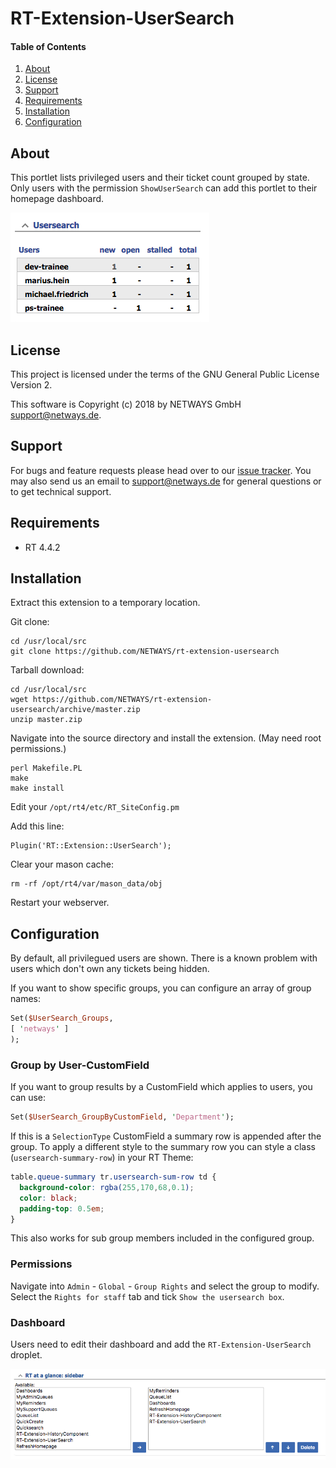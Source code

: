 # RT-Extension-UserSearch

#### Table of Contents

1. [About](#about)
2. [License](#license)
3. [Support](#support)
4. [Requirements](#requirements)
5. [Installation](#installation)
6. [Configuration](#configuration)

## About

This portlet lists privileged users and their ticket count grouped by state.
Only users with the permission `ShowUserSearch` can add this portlet
to their homepage dashboard.

![Screenshot](doc/screenshot/overview.png)

## License

This project is licensed under the terms of the GNU General Public License Version 2.

This software is Copyright (c) 2018 by NETWAYS GmbH [support@netways.de](mailto:support@netways.de).

## Support

For bugs and feature requests please head over to our [issue tracker](https://github.com/NETWAYS/rt-extension-usersearch/issues).
You may also send us an email to [support@netways.de](mailto:support@netways.de) for general questions or to get technical support.

## Requirements

- RT 4.4.2

## Installation

Extract this extension to a temporary location.

Git clone:

    cd /usr/local/src
    git clone https://github.com/NETWAYS/rt-extension-usersearch

Tarball download:

    cd /usr/local/src
    wget https://github.com/NETWAYS/rt-extension-usersearch/archive/master.zip
    unzip master.zip

Navigate into the source directory and install the extension. (May need root permissions.)

    perl Makefile.PL
    make
    make install

Edit your `/opt/rt4/etc/RT_SiteConfig.pm`

Add this line:

    Plugin('RT::Extension::UserSearch');

Clear your mason cache:

    rm -rf /opt/rt4/var/mason_data/obj

Restart your webserver.

## Configuration

By default, all privilegued users are shown. There is a known problem
with users which don't own any tickets being hidden.

If you want to show specific groups, you can configure an array of group names:

```perl
Set($UserSearch_Groups,
[ 'netways' ]
);
```

### Group by User-CustomField

If you want to group results by a CustomField which applies to users, you can use:

```perl
Set($UserSearch_GroupByCustomField, 'Department');
```

If this is a ```SelectionType``` CustomField a summary row is appended after the group. To apply a different style
to the summary row you can style a class (```usersearch-summary-row```) in your RT Theme:

```css
table.queue-summary tr.usersearch-sum-row td {
  background-color: rgba(255,170,68,0.1);
  color: black;
  padding-top: 0.5em;
}
```


This also works for sub group members included in the configured group.

### Permissions

Navigate into `Admin` - `Global` - `Group Rights` and select the group to modify.
Select the `Rights for staff` tab and tick `Show the usersearch box`.

### Dashboard

Users need to edit their dashboard and add the `RT-Extension-UserSearch` droplet.

![Screenshot](doc/screenshot/add-portlet.png)
